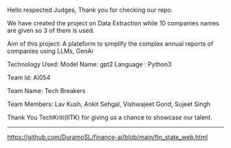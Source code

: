 Hello respected Judges, Thank you for checking our repo. 

We have created the project on Data Extraction while 10 companies names are given so 3 of them is used.

Aim of this project: A plateform to simplify the complex annual reports of companies using LLMs, GenAi

Technology Used: 
Model Name: gpt2
Language : Python3

Team Id: AI054

Team Name: Tech Breakers

Team Members: Lav Kush, Ankit Sehgal, Vishwajeet Gond, Sujeet Singh


Thank You TechKriti(IITK) for giving us a chance to showcase our talent.


-------------------------------------------------------------------------------
https://github.com/DuramoSL/finance-ai/blob/main/fin_state_web.html
